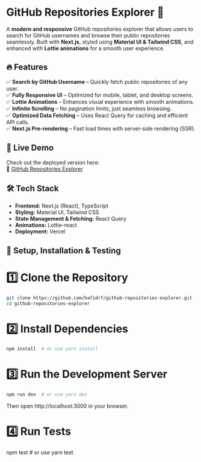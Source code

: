 # GitHub Repositories Explorer 🚀  

A **modern and responsive** GitHub repositories explorer that allows users to search for GitHub usernames and browse their public repositories seamlessly. Built with **Next.js**, styled using **Material UI & Tailwind CSS**, and enhanced with **Lottie animations** for a smooth user experience.  

## 🔥 Features  

✅ **Search by GitHub Username** – Quickly fetch public repositories of any user.  
✅ **Fully Responsive UI** – Optimized for mobile, tablet, and desktop screens.  
✅ **Lottie Animations** – Enhances visual experience with smooth animations.  
✅ **Infinite Scrolling** – No pagination limits, just seamless browsing.  
✅ **Optimized Data Fetching** – Uses React Query for caching and efficient API calls.  
✅ **Next.js Pre-rendering** – Fast load times with server-side rendering (SSR).  

## 🚀 Live Demo  

Check out the deployed version here:  
🔗 [GitHub Repositories Explorer](https://github-repositories-explorer-slhu.vercel.app/)  

## 🛠️ Tech Stack  

- **Frontend:** Next.js (React), TypeScript  
- **Styling:** Material UI, Tailwind CSS  
- **State Management & Fetching:** React Query  
- **Animations:** Lottie-react  
- **Deployment:** Vercel  

## 🔧 Setup, Installation & Testing  

# 1️⃣ Clone the Repository  
```bash
git clone https://github.com/hafidrf/github-repositories-explorer.git
cd github-repositories-explorer  
```

# 2️⃣ Install Dependencies  
```bash
npm install  # or use yarn install  
```

# 3️⃣ Run the Development Server  
```bash
npm run dev  # or use yarn dev  
```
Then open http://localhost:3000 in your browser.  

# 4️⃣ Run Tests  
npm test  # or use yarn test  
